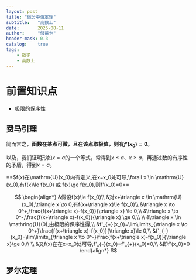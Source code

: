 ```yaml
---
layout: post
title: "微分中值定理"
subtitle:   "高数上"
date:       2025-08-11
author:     "储蓄卡"
header-mask: 0.3
catalog:    true
tags:
    - 数学
    - 高数上
---
```


# 前置知识点

- [极限的保序性](./极限的保序性.md)

## 费马引理

简而言之，**函数在某点可微，且在该点取极值，则有$f'(x_0)=0$**。

以及，我们证明形如$x=a$的一个等式，常得到$x \le a$、$x \ge a$，再通过数的有序性的矛盾，得到$x=a$。

==$f(x)在\mathrm{U}(x_0)内有定义,在x=x_0处可导,\forall x \in \mathrm{U}(x_0),有f(x)\le f(x_0) 或 f(x)\ge f(x_0),则f'(x_0)=0==

$$
\begin{align*}
&假设f(x)\le f(x_0)\\
&对x+\triangle x \in \mathrm{U}(x_0),\triangle x \to 0,有f(x+\triangle x)\le f(x_0)\\
&\triangle x \to 0^+,\frac{f(x+\triangle x)-f(x_0)}{\triangle x} \le 0,\\
&\triangle x \to 0^-,\frac{f(x+\triangle x)-f(x_0)}{\triangle x} \ge 0,\\  \\
&\triangle x \in \mathring{U}(0),由极限的保序性得,\\
&f'_{+}(x_0)=\lim\limits_{\triangle x \to 0^+}\frac{f(x+\triangle x)-f(x_0)}{\triangle x}\le 0,\\
&f'_{-}(x_0)=\lim\limits_{\triangle x \to 0^-}\frac{f(x+\triangle x)-f(x_0)}{\triangle x}\ge 0,\\ \\
&又f(x)在在x=x_0处可导,f'_{-}(x_0)=f'_{+}(x_0)=0,\\
&即f'(x_0)=0
\end{align*}
$$

## 罗尔定理
